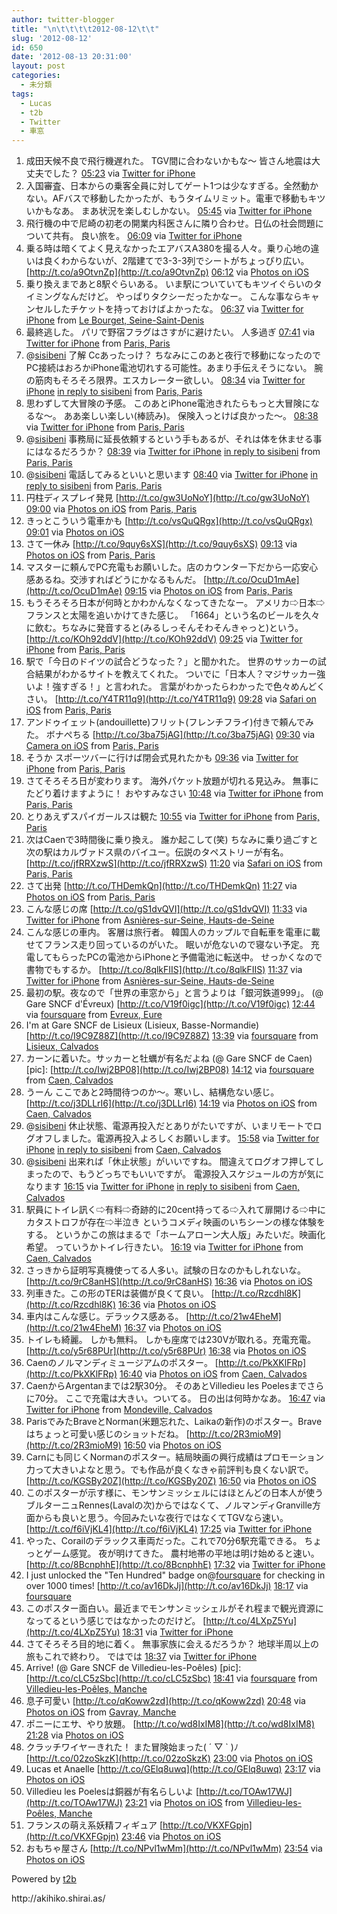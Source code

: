 ```yaml
---
author: twitter-blogger
title: "\n\t\t\t\t2012-08-12\t\t"
slug: '2012-08-12'
id: 650
date: '2012-08-13 20:31:00'
layout: post
categories:
  - 未分類
tags:
  - Lucas
  - t2b
  - Twitter
  - 車窓
---
```


<div xmlns:georss="http://www.georss.org/georss">

1.  <span><span>成田天候不良で飛行機遅れた。 TGV間に合わないかもな〜 皆さん地震は大丈夫でした？</span> <span>[<span>05:23</span>](http://twitter.com/o_ob/status/234686484429561856) <span>via [Twitter for iPhone](http://twitter.com/download/iphone)</span></span></span>
2.  <span><span>入国審査、日本からの乗客全員に対してゲート1つは少なすぎる。全然動かない。AFバスで移動したかったが、もうタイムリミット。電車で移動もキツいかもなあ。 まあ状況を楽しむしかない。</span> <span>[<span>05:45</span>](http://twitter.com/o_ob/status/234692030167666689) <span>via [Twitter for iPhone](http://twitter.com/download/iphone)</span></span></span>
3.  <span><span>飛行機の中で尼崎の初老の開業内科医さんに隣り合わせ。日仏の社会問題について共有。 良い旅を。</span> <span>[<span>06:09</span>](http://twitter.com/o_ob/status/234698075455762432) <span>via [Twitter for iPhone](http://twitter.com/download/iphone)</span></span></span>
4.  <span><span>乗る時は暗くてよく見えなかったエアバスA380を撮る人々。乗り心地の違いは良くわからないが、2階建てで3-3-3列でシートがちょっぴり広い。 [http://t.co/a9OtvnZp](http://t.co/a9OtvnZp)</span> <span>[<span>06:12</span>](http://twitter.com/o_ob/status/234698820422873089) <span>via [Photos on iOS](http://www.apple.com)</span></span></span>
5.  <span><span>乗り換えまであと8駅ぐらいある。 いま駅についていてもキツイぐらいのタイミングなんだけど。 やっぱりタクシーだったかなー。 こんな事ならキャンセルしたチケットを持っておけばよかったな。</span> <span>[<span>06:37</span>](http://twitter.com/o_ob/status/234705139724853248) <span>via [Twitter for iPhone](http://twitter.com/download/iphone)</span> from [Le Bourget, Seine-Saint-Denis<span></span>](http://maps.google.com/maps?q=48.93574193,2.43418709)</span></span>
6.  <span><span>最終逃した。 パリで野宿フラグはさすがに避けたい。 人多過ぎ</span> <span>[<span>07:41</span>](http://twitter.com/o_ob/status/234721356435042304) <span>via [Twitter for iPhone](http://twitter.com/download/iphone)</span> from [Paris, Paris<span></span>](http://maps.google.com/maps?q=48.83976202,2.31765752)</span></span>
7.  <span><span>@[sisibeni](http://twitter.com/sisibeni "sisibeni") 了解 Ccあったっけ？ ちなみにこのあと夜行で移動になったのでPC接続はおろかiPhone電池切れする可能性。あまり手伝えそうにない。 腕の筋肉もそろそろ限界。エスカレーター欲しい。</span> <span>[<span>08:34</span>](http://twitter.com/o_ob/status/234734626944458753) <span>via [Twitter for iPhone](http://twitter.com/download/iphone)</span> [in reply to sisibeni](http://twitter.com/sisibeni/status/234732365853908992) from [Paris, Paris<span></span>](http://maps.google.com/maps?q=48.84825353,2.32611966)</span></span>
8.  <span><span>思わずして大冒険の予感。 このあとiPhone電池きれたらもっと大冒険になるな〜。 ああ楽しい楽しい(棒読み)。 保険入っとけば良かった～。</span> <span>[<span>08:38</span>](http://twitter.com/o_ob/status/234735643912183808) <span>via [Twitter for iPhone](http://twitter.com/download/iphone)</span> from [Paris, Paris<span></span>](http://maps.google.com/maps?q=48.84894167,2.32690303)</span></span>
9.  <span><span>@[sisibeni](http://twitter.com/sisibeni "sisibeni") 事務局に延長依頼するという手もあるが、それは体を休ませる事にはなるだろうか？</span> <span>[<span>08:39</span>](http://twitter.com/o_ob/status/234735915703074816) <span>via [Twitter for iPhone](http://twitter.com/download/iphone)</span> [in reply to sisibeni](http://twitter.com/sisibeni/status/234731991122202625) from [Paris, Paris<span></span>](http://maps.google.com/maps?q=48.83966455,2.31154586)</span></span>
10.  <span><span>@[sisibeni](http://twitter.com/sisibeni "sisibeni") 電話してみるといいと思います</span> <span>[<span>08:40</span>](http://twitter.com/o_ob/status/234736074906292224) <span>via [Twitter for iPhone](http://twitter.com/download/iphone)</span> [in reply to sisibeni](http://twitter.com/sisibeni/status/234735573099765760) from [Paris, Paris<span></span>](http://maps.google.com/maps?q=48.86625100,2.31489152)</span></span>
11.  <span><span>円柱ディスプレイ発見 [http://t.co/gw3UoNoY](http://t.co/gw3UoNoY)</span> <span>[<span>09:00</span>](http://twitter.com/o_ob/status/234741057340977152) <span>via [Photos on iOS](http://www.apple.com)</span> from [Paris, Paris<span></span>](http://maps.google.com/maps?q=48.876379,2.325459)</span></span>
12.  <span><span>きっとこういう電車かも [http://t.co/vsQuQRgx](http://t.co/vsQuQRgx)</span> <span>[<span>09:01</span>](http://twitter.com/o_ob/status/234741300556095488) <span>via [Photos on iOS](http://www.apple.com)</span></span></span>
13.  <span><span>さて一休み [http://t.co/9quy6sXS](http://t.co/9quy6sXS)</span> <span>[<span>09:13</span>](http://twitter.com/o_ob/status/234744466991374338) <span>via [Photos on iOS](http://www.apple.com)</span> from [Paris, Paris<span></span>](http://maps.google.com/maps?q=48.875657,2.325132)</span></span>
14.  <span><span>マスターに頼んでPC充電もお願いした。店のカウンター下だから一応安心感あるね。交渉すればどうにかなるもんだ。 [http://t.co/OcuD1mAe](http://t.co/OcuD1mAe)</span> <span>[<span>09:15</span>](http://twitter.com/o_ob/status/234744891211657216) <span>via [Photos on iOS](http://www.apple.com)</span> from [Paris, Paris<span></span>](http://maps.google.com/maps?q=48.875775,2.325501)</span></span>
15.  <span><span>もうそろそろ日本が何時とかわかんなくなってきたなー。 アメリカ⇨日本⇨フランスと太陽を追いかけてきた感じ。 「1664」という名のビールを久々に飲む。ちなみに発音すると(みるしっそんそわそんきゃっと)という。 [http://t.co/KOh92ddV](http://t.co/KOh92ddV)</span> <span>[<span>09:25</span>](http://twitter.com/o_ob/status/234747383580348416) <span>via [Twitter for iPhone](http://twitter.com/download/iphone)</span> from [Paris, Paris<span></span>](http://maps.google.com/maps?q=48.87565113,2.32379942)</span></span>
16.  <span><span>駅で「今日のドイツの試合どうなった？」と聞かれた。 世界のサッカーの試合結果がわかるサイトを教えてくれた。 ついでに「日本人？マジサッカー強いよ！強すぎる！」と言われた。 言葉がわかったらわかったで色々めんどくさい。 [http://t.co/Y4TR11q9](http://t.co/Y4TR11q9)</span> <span>[<span>09:28</span>](http://twitter.com/o_ob/status/234748090551259136) <span>via [Safari on iOS](http://www.apple.com)</span> from [Paris, Paris<span></span>](http://maps.google.com/maps?q=48.875791,2.325525)</span></span>
17.  <span><span>アンドゥイェット(andouillette)フリット(フレンチフライ)付きで頼んでみた。 ボナぺちる [http://t.co/3ba75jAG](http://t.co/3ba75jAG)</span> <span>[<span>09:30</span>](http://twitter.com/o_ob/status/234748703108395008) <span>via [Camera on iOS](http://www.apple.com)</span> from [Paris, Paris<span></span>](http://maps.google.com/maps?q=48.876450,2.323737)</span></span>
18.  <span><span>そうか スポーツバーに行けば閉会式見れたかも</span> <span>[<span>09:36</span>](http://twitter.com/o_ob/status/234750218237771778) <span>via [Twitter for iPhone](http://twitter.com/download/iphone)</span> from [Paris, Paris<span></span>](http://maps.google.com/maps?q=48.87579972,2.32557821)</span></span>
19.  <span><span>さてそろそろ日が変わります。 海外パケット放題が切れる見込み。 無事にたどり着けますように！ おやすみなさい</span> <span>[<span>10:48</span>](http://twitter.com/o_ob/status/234768403779428352) <span>via [Twitter for iPhone](http://twitter.com/download/iphone)</span> from [Paris, Paris<span></span>](http://maps.google.com/maps?q=48.87609387,2.32533078)</span></span>
20.  <span><span>とりあえずスパイガールスは観た</span> <span>[<span>10:55</span>](http://twitter.com/o_ob/status/234770124085805057) <span>via [Twitter for iPhone](http://twitter.com/download/iphone)</span> from [Paris, Paris<span></span>](http://maps.google.com/maps?q=48.87579441,2.32555898)</span></span>
21.  <span><span>次はCaenで3時間後に乗り換え。 誰か起こして(笑) ちなみに乗り過ごすと次の駅はカルヴァドス県のバイユー。伝説のタペストリーが有名。 [http://t.co/jfRRXzwS](http://t.co/jfRRXzwS)</span> <span>[<span>11:20</span>](http://twitter.com/o_ob/status/234776307232296962) <span>via [Safari on iOS](http://www.apple.com)</span> from [Paris, Paris<span></span>](http://maps.google.com/maps?q=48.876147,2.325513)</span></span>
22.  <span><span>さて出発 [http://t.co/THDemkQn](http://t.co/THDemkQn)</span> <span>[<span>11:27</span>](http://twitter.com/o_ob/status/234778041740570625) <span>via [Photos on iOS](http://www.apple.com)</span> from [Paris, Paris<span></span>](http://maps.google.com/maps?q=48.876148,2.325509)</span></span>
23.  <span><span>こんな感じの席 [http://t.co/gS1dvQVI](http://t.co/gS1dvQVI)</span> <span>[<span>11:33</span>](http://twitter.com/o_ob/status/234779768606818305) <span>via [Twitter for iPhone](http://twitter.com/download/iphone)</span> from [Asnières-sur-Seine, Hauts-de-Seine<span></span>](http://maps.google.com/maps?q=48.90466311,2.28545708)</span></span>
24.  <span><span>こんな感じの車内。 客層は旅行者。 韓国人のカップルで自転車を電車に載せてフランス走り回っているのがいた。 眠いが危ないので寝ない予定。 充電してもらったPCの電池からiPhoneと予備電池に転送中。 せっかくなので書物でもするか。 [http://t.co/8qlkFIIS](http://t.co/8qlkFIIS)</span> <span>[<span>11:37</span>](http://twitter.com/o_ob/status/234780548466364416) <span>via [Twitter for iPhone](http://twitter.com/download/iphone)</span> from [Asnières-sur-Seine, Hauts-de-Seine<span></span>](http://maps.google.com/maps?q=48.90575487,2.28341231)</span></span>
25.  <span><span>最初の駅。夜なので「世界の車窓から」と言うよりは「銀河鉄道999」。 (@ Gare SNCF d'Évreux) [http://t.co/V19f0igc](http://t.co/V19f0igc)</span> <span>[<span>12:44</span>](http://twitter.com/o_ob/status/234797419198545920) <span>via [foursquare](http://foursquare.com)</span> from [Evreux, Eure<span></span>](http://maps.google.com/maps?q=49.01852234,1.14971817)</span></span>
26.  <span><span>I'm at Gare SNCF de Lisieux (Lisieux, Basse-Normandie) [http://t.co/I9C9Z88Z](http://t.co/I9C9Z88Z)</span> <span>[<span>13:39</span>](http://twitter.com/o_ob/status/234811329108656128) <span>via [foursquare](http://foursquare.com)</span> from [Lisieux, Calvados<span></span>](http://maps.google.com/maps?q=49.13814731,0.23138881)</span></span>
27.  <span><span>カーンに着いた。サッカーと牡蠣が有名だよね (@ Gare SNCF de Caen) [pic]: [http://t.co/Iwj2BP08](http://t.co/Iwj2BP08)</span> <span>[<span>14:12</span>](http://twitter.com/o_ob/status/234819666449682434) <span>via [foursquare](http://foursquare.com)</span> from [Caen, Calvados<span></span>](http://maps.google.com/maps?q=49.17643632,-0.34768939)</span></span>
28.  <span><span>うーん ここであと2時間待つのか～。寒いし、結構危ない感じ。 [http://t.co/j3DLLrI6](http://t.co/j3DLLrI6)</span> <span>[<span>14:19</span>](http://twitter.com/o_ob/status/234821434747265024) <span>via [Photos on iOS](http://www.apple.com)</span> from [Caen, Calvados<span></span>](http://maps.google.com/maps?q=49.176143,-0.346914)</span></span>
29.  <span><span>@[sisibeni](http://twitter.com/sisibeni "sisibeni") 休止状態、電源再投入だとありがたいですが、いまリモートでログオフしました。電源再投入よろしくお願いします。</span> <span>[<span>15:58</span>](http://twitter.com/o_ob/status/234846249642237952) <span>via [Twitter for iPhone](http://twitter.com/download/iphone)</span> [in reply to sisibeni](http://twitter.com/sisibeni/status/234829998899482624) from [Caen, Calvados<span></span>](http://maps.google.com/maps?q=49.17350723,-0.34971236)</span></span>
30.  <span><span>@[sisibeni](http://twitter.com/sisibeni "sisibeni") 出来れば「休止状態」がいいですね。 間違えてログオフ押してしまったので、もうどっちでもいいですが。 電源投入スケジュールの方が気になります</span> <span>[<span>16:15</span>](http://twitter.com/o_ob/status/234850732124291072) <span>via [Twitter for iPhone](http://twitter.com/download/iphone)</span> [in reply to sisibeni](http://twitter.com/sisibeni/status/234848508140736513) from [Caen, Calvados<span></span>](http://maps.google.com/maps?q=49.17616307,-0.34708298)</span></span>
31.  <span><span>駅員にトイレ訊く⇨有料⇨奇跡的に20cent持ってる⇨入れて扉開ける⇨中にカタストロフが存在⇨半泣き というコメディ映画のいちシーンの様な体験をする。 というかこの旅はまるで「ホームアローン大人版」みたいだ。映画化希望。 っていうかトイレ行きたい。</span> <span>[<span>16:19</span>](http://twitter.com/o_ob/status/234851665872834560) <span>via [Twitter for iPhone](http://twitter.com/download/iphone)</span> from [Caen, Calvados<span></span>](http://maps.google.com/maps?q=49.17640927,-0.34838072)</span></span>
32.  <span><span>さっきから証明写真機使ってる人多い。試験の日なのかもしれないな。 [http://t.co/9rC8anHS](http://t.co/9rC8anHS)</span> <span>[<span>16:36</span>](http://twitter.com/o_ob/status/234855880376582144) <span>via [Photos on iOS](http://www.apple.com)</span></span></span>
33.  <span><span>列車きた。この形のTERは装備が良くて良い。 [http://t.co/Rzcdhl8K](http://t.co/Rzcdhl8K)</span> <span>[<span>16:36</span>](http://twitter.com/o_ob/status/234855929525436417) <span>via [Photos on iOS](http://www.apple.com)</span></span></span>
34.  <span><span>車内はこんな感じ。デラックス感ある。 [http://t.co/21w4EheM](http://t.co/21w4EheM)</span> <span>[<span>16:37</span>](http://twitter.com/o_ob/status/234856049587392512) <span>via [Photos on iOS](http://www.apple.com)</span></span></span>
35.  <span><span>トイレも綺麗。 しかも無料。 しかも座席では230Vが取れる。充電充電。 [http://t.co/y5r68PUr](http://t.co/y5r68PUr)</span> <span>[<span>16:38</span>](http://twitter.com/o_ob/status/234856328517021697) <span>via [Photos on iOS](http://www.apple.com)</span></span></span>
36.  <span><span>Caenのノルマンディミュージアムのポスター。 [http://t.co/PkXKlFRp](http://t.co/PkXKlFRp)</span> <span>[<span>16:40</span>](http://twitter.com/o_ob/status/234857013794979842) <span>via [Photos on iOS](http://www.apple.com)</span> from [Caen, Calvados<span></span>](http://maps.google.com/maps?q=49.175509,-0.342036)</span></span>
37.  <span><span>CaenからArgentanまでは2駅30分。 そのあとVilledieu les Poelesまでさらに70分。 ここで充電は大きい。ついてる。 日の出は何時かなあ。</span> <span>[<span>16:47</span>](http://twitter.com/o_ob/status/234858787377405952) <span>via [Twitter for iPhone](http://twitter.com/download/iphone)</span> from [Mondeville, Calvados<span></span>](http://maps.google.com/maps?q=49.15946910,-0.30581515)</span></span>
38.  <span><span>ParisでみたBraveとNorman(米題忘れた、Laikaの新作)のポスター。Braveはちょっと可愛い感じのショットだね。 [http://t.co/2R3mioM9](http://t.co/2R3mioM9)</span> <span>[<span>16:50</span>](http://twitter.com/o_ob/status/234859325305270272) <span>via [Photos on iOS](http://www.apple.com)</span></span></span>
39.  <span><span>Carnにも同じくNormanのポスター。結局映画の興行成績はプロモーション力って大きいよなと思う。でも作品が良くなきゃ前評判も良くない訳で。 [http://t.co/KGSBy20Z](http://t.co/KGSBy20Z)</span> <span>[<span>16:50</span>](http://twitter.com/o_ob/status/234859364366823424) <span>via [Photos on iOS](http://www.apple.com)</span></span></span>
40.  <span><span>このポスターが示す様に、モンサンミッシェルにはほとんどの日本人が使うブルターニュRennes(Lavalの次)からではなくて、ノルマンディGranville方面からも良いと思う。今回みたいな夜行ではなくてTGVなら速い。 [http://t.co/f6iVjKL4](http://t.co/f6iVjKL4)</span> <span>[<span>17:25</span>](http://twitter.com/o_ob/status/234868257511862272) <span>via [Twitter for iPhone](http://twitter.com/download/iphone)</span></span></span>
41.  <span><span>やった、Corailのデラックス車両だった。これで70分6駅充電できる。 ちょっとゲーム感覚。 夜が明けてきた。 農村地帯の平地は明け始めると速い。 [http://t.co/8BcnphhE](http://t.co/8BcnphhE)</span> <span>[<span>17:32</span>](http://twitter.com/o_ob/status/234870080561876992) <span>via [Twitter for iPhone](http://twitter.com/download/iphone)</span></span></span>
42.  <span><span>I just unlocked the "Ten Hundred" badge on@[foursquare](http://twitter.com/foursquare "foursquare") for checking in over 1000 times! [http://t.co/av16DkJj](http://t.co/av16DkJj)</span> <span>[<span>18:17</span>](http://twitter.com/o_ob/status/234881443837378560) <span>via [foursquare](http://foursquare.com)</span></span></span>
43.  <span><span>このポスター面白い。最近までモンサンミッシェルがそれ程まで観光資源になってるという感じではなかったのだけど。 [http://t.co/4LXpZ5Yu](http://t.co/4LXpZ5Yu)</span> <span>[<span>18:31</span>](http://twitter.com/o_ob/status/234884866104233984) <span>via [Twitter for iPhone](http://twitter.com/download/iphone)</span></span></span>
44.  <span><span>さてそろそろ目的地に着く。 無事家族に会えるだろうか？ 地球半周以上の旅もこれで終わり。 ではでは</span> <span>[<span>18:37</span>](http://twitter.com/o_ob/status/234886389152485376) <span>via [Twitter for iPhone](http://twitter.com/download/iphone)</span></span></span>
45.  <span><span>Arrive! (@ Gare SNCF de Villedieu-les-Poêles) [pic]: [http://t.co/cLC5zSbc](http://t.co/cLC5zSbc)</span> <span>[<span>18:41</span>](http://twitter.com/o_ob/status/234887326273245184) <span>via [foursquare](http://foursquare.com)</span> from [Villedieu-les-Poêles, Manche<span></span>](http://maps.google.com/maps?q=48.83420144,-1.22545838)</span></span>
46.  <span><span>息子可愛い [http://t.co/qKoww2zd](http://t.co/qKoww2zd)</span> <span>[<span>20:48</span>](http://twitter.com/o_ob/status/234919437554315266) <span>via [Photos on iOS](http://www.apple.com)</span> from [Gavray, Manche<span></span>](http://maps.google.com/maps?q=48.896450,-1.303230)</span></span>
47.  <span><span>ポニーにエサ、やり放題。 [http://t.co/wd8IxIM8](http://t.co/wd8IxIM8)</span> <span>[<span>21:28</span>](http://twitter.com/o_ob/status/234929496606777344) <span>via [Photos on iOS](http://www.apple.com)</span></span></span>
48.  <span><span>クラッチワイヤーきれた！ また冒険始まった( ´ ▽ ` )ﾉ [http://t.co/02zoSkzK](http://t.co/02zoSkzK)</span> <span>[<span>23:00</span>](http://twitter.com/o_ob/status/234952578771853312) <span>via [Photos on iOS](http://www.apple.com)</span></span></span>
49.  <span><span>Lucas et Anaelle [http://t.co/GElq8uwq](http://t.co/GElq8uwq)</span> <span>[<span>23:17</span>](http://twitter.com/o_ob/status/234956760203550720) <span>via [Photos on iOS](http://www.apple.com)</span></span></span>
50.  <span><span>Villedieu les Poelesは銅器が有名らしいよ [http://t.co/TOAw17WJ](http://t.co/TOAw17WJ)</span> <span>[<span>23:21</span>](http://twitter.com/o_ob/status/234957740441747456) <span>via [Photos on iOS](http://www.apple.com)</span> from [Villedieu-les-Poêles, Manche<span></span>](http://maps.google.com/maps?q=48.838145,-1.222297)</span></span>
51.  <span><span>フランスの萌え系妖精フィギュア [http://t.co/VKXFGpjn](http://t.co/VKXFGpjn)</span> <span>[<span>23:46</span>](http://twitter.com/o_ob/status/234964110897471489) <span>via [Photos on iOS](http://www.apple.com)</span></span></span>
52.  <span><span>おもちゃ屋さん [http://t.co/NPvl1wMm](http://t.co/NPvl1wMm)</span> <span>[<span>23:54</span>](http://twitter.com/o_ob/status/234966136544960512) <span>via [Photos on iOS](http://www.apple.com)</span></span></span>

</div>

Powered by [t2b](http://t2b.utilz.jp/)

<div>http://akihiko.shirai.as/</div>